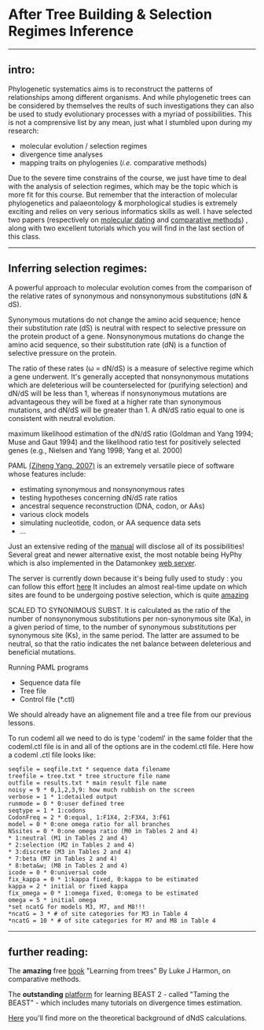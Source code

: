 # After Tree Building & Selection Regimes Inference



 
---




## intro: 

Phylogenetic systematics aims is to reconstruct the patterns of relationships among different organisms. 
And while phylogenetic trees can be considered by themselves the reults of such investigations they can also be
used to study evolutionary processes with a myriad of possibilities. This is not a comprensive list by any mean, 
just what I stumbled upon during my research:

* molecular evolution / selection regimes
* divergence time analyses
* mapping traits on phylogenies (_i.e._ comparative methods)

Due to the severe time constrains of the course, we just have time to deal with the analysis of selection regimes,
which may be the topic which is more fit for this course. But remember that the interaction of
molecular phylogenetics and palaeontology & morphological studies is extremely exciting and
relies on very serious informatics skills as well. I have selected two papers (respectively on
[molecular dating](https://doi.org/10.1111/brv.12390) and [comparative methods]())
, along with two excellent tutorials which you will find in the last section of this class.




---




## Inferring selection regimes: 

A powerful approach to molecular evolution comes from the comparison of 
the relative rates of synonymous and nonsynonymous substitutions (dN & dS).


Synonymous mutations do not change the amino acid sequence; hence their substitution rate (dS) is neutral 
with respect to selective pressure on the protein product of a gene.
Nonsynonymous mutations do change the amino acid sequence, so their substitution rate (dN) is a
function of selective pressure on the protein. 

The ratio of these rates (ω = dN/dS) is a measure of selective regime which a gene underwent. 
It's generally accepted that nonsynonymous mutations which are deleterious will be counterselected for
(purifying selection) and dN/dS will be less than 1, whereas if nonsynonymous mutations
are advantageous they will be fixed at a higher rate than synonymous mutations, and dN/dS will
be greater than 1. A dN/dS ratio equal to one is consistent with neutral evolution.


 maximum
likelihood estimation of the dN/dS ratio (Goldman and Yang 1994; Muse and Gaut 1994) and the
likelihood ratio test for positively selected genes (e.g., Nielsen and Yang 1998; Yang et al. 2000)



PAML [(Ziheng Yang, 2007)](https://academic.oup.com/mbe/article/24/8/1586/1103731) 
is an extremely versatile piece of software whose features include:

* estimating synonymous and nonsynonymous rates
* testing hypotheses concerning dN/dS rate ratios
* ancestral sequence reconstruction (DNA, codon, or AAs)
* various clock models
* simulating nucleotide, codon, or AA sequence data sets
* ...

Just an extensive reding of the [manual](http://abacus.gene.ucl.ac.uk/software/pamlDOC.pdf) will disclose all
of its possibilities! Several great and newer alternative exist, the most notable being HyPhy which is also
implemented in the Datamonkey [web server](https://www.datamonkey.org/).

The server is currently down because it's being fully used to study : you can follow this effort [here](http://covid19.datamonkey.org/)
It includes an almost real-time update on which sites are found to be undergoing postive selection, which is quite [amazing](http://covid19.datamonkey.org/2020/04/01/covid19-analysis/)


SCALED TO SYNONIMOUS SUBST.  It is calculated as the ratio of the number of nonsynonymous substitutions per non-synonymous site (Ka), in a given period of time, to the number of synonymous substitutions per synonymous site (Ks), in the same period. The latter are assumed to be neutral, so that the ratio indicates the net balance between deleterious and beneficial mutations. 


Running PAML programs
* Sequence data file
* Tree file
* Control file (*.ctl) 


We should already have an alignement file and a tree file from our previous lessons.

To run codeml all we need to do is type 'codeml' in the same folder that the codeml.ctl file is in and all 
of the options are in the codeml.ctl file. Here how a codeml .ctl file looks like:

```
seqfile = seqfile.txt * sequence data filename
treefile = tree.txt * tree structure file name
outfile = results.txt * main result file name
noisy = 9 * 0,1,2,3,9: how much rubbish on the screen
verbose = 1 * 1:detailed output
runmode = 0 * 0:user defined tree
seqtype = 1 * 1:codons
CodonFreq = 2 * 0:equal, 1:F1X4, 2:F3X4, 3:F61
model = 0 * 0:one omega ratio for all branches
NSsites = 0 * 0:one omega ratio (M0 in Tables 2 and 4)
* 1:neutral (M1 in Tables 2 and 4)
* 2:selection (M2 in Tables 2 and 4)
* 3:discrete (M3 in Tables 2 and 4)
* 7:beta (M7 in Tables 2 and 4)
* 8:beta&w; (M8 in Tables 2 and 4)
icode = 0 * 0:universal code
fix_kappa = 0 * 1:kappa fixed, 0:kappa to be estimated
kappa = 2 * initial or fixed kappa
fix_omega = 0 * 1:omega fixed, 0:omega to be estimated
omega = 5 * initial omega
*set ncatG for models M3, M7, and M8!!!
*ncatG = 3 * # of site categories for M3 in Table 4
*ncatG = 10 * # of site categories for M7 and M8 in Table 4
 ```








---




## further reading: 

The **amazing** free [book](https://lukejharmon.github.io/pcm/) "Learning from trees" By Luke J Harmon, on comparative methods.

The **outstanding** [platform](https://taming-the-beast.org/) for learning BEAST 2 - called "Taming the BEAST" - which includes many tutorials on divergence times estimation.

[Here](http://evomicsorg.wpengine.netdna-cdn.com/wp-content/uploads/2011/08/bielawski_paml_review.pdf) you'll find more on the theoretical background of dNdS calculations. 